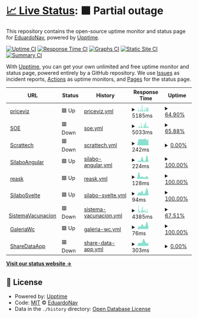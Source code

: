 # [📈 Live Status](https://edgus1.github.io/WebStatus): <!--live status--> **🟧 Partial outage**

This repository contains the open-source uptime monitor and status page for [EduardoNav](https://edgus1.github.io/WebStatus), powered by [Upptime](https://github.com/upptime/upptime).

[![Uptime CI](https://github.com/edgus1/WebStatus/workflows/Uptime%20CI/badge.svg)](https://github.com/edgus1/WebStatus/actions?query=workflow%3A%22Uptime+CI%22)
[![Response Time CI](https://github.com/edgus1/WebStatus/workflows/Response%20Time%20CI/badge.svg)](https://github.com/edgus1/WebStatus/actions?query=workflow%3A%22Response+Time+CI%22)
[![Graphs CI](https://github.com/edgus1/WebStatus/workflows/Graphs%20CI/badge.svg)](https://github.com/edgus1/WebStatus/actions?query=workflow%3A%22Graphs+CI%22)
[![Static Site CI](https://github.com/edgus1/WebStatus/workflows/Static%20Site%20CI/badge.svg)](https://github.com/edgus1/WebStatus/actions?query=workflow%3A%22Static+Site+CI%22)
[![Summary CI](https://github.com/edgus1/WebStatus/workflows/Summary%20CI/badge.svg)](https://github.com/edgus1/WebStatus/actions?query=workflow%3A%22Summary+CI%22)

With [Upptime](https://upptime.js.org), you can get your own unlimited and free uptime monitor and status page, powered entirely by a GitHub repository. We use [Issues](https://github.com/edgus1/WebStatus/issues) as incident reports, [Actions](https://github.com/edgus1/WebStatus/actions) as uptime monitors, and [Pages](https://edgus1.github.io/WebStatus) for the status page.

<!--start: status pages-->
<!-- This summary is generated by Upptime (https://github.com/upptime/upptime) -->
<!-- Do not edit this manually, your changes will be overwritten -->
<!-- prettier-ignore -->
| URL | Status | History | Response Time | Uptime |
| --- | ------ | ------- | ------------- | ------ |
| <img alt="" src="https://icons.duckduckgo.com/ip3/priceviz.onrender.com.ico" height="13"> [priceviz](https://priceviz.onrender.com) | 🟩 Up | [priceviz.yml](https://github.com/EDGUS1/WebStatus/commits/HEAD/history/priceviz.yml) | <details><summary><img alt="Response time graph" src="./graphs/priceviz/response-time-week.png" height="20"> 5185ms</summary><br><a href="https://edgus1.github.io/WebStatus/history/priceviz"><img alt="Response time 1862" src="https://img.shields.io/endpoint?url=https%3A%2F%2Fraw.githubusercontent.com%2FEDGUS1%2FWebStatus%2FHEAD%2Fapi%2Fpriceviz%2Fresponse-time.json"></a><br><a href="https://edgus1.github.io/WebStatus/history/priceviz"><img alt="24-hour response time 6836" src="https://img.shields.io/endpoint?url=https%3A%2F%2Fraw.githubusercontent.com%2FEDGUS1%2FWebStatus%2FHEAD%2Fapi%2Fpriceviz%2Fresponse-time-day.json"></a><br><a href="https://edgus1.github.io/WebStatus/history/priceviz"><img alt="7-day response time 5185" src="https://img.shields.io/endpoint?url=https%3A%2F%2Fraw.githubusercontent.com%2FEDGUS1%2FWebStatus%2FHEAD%2Fapi%2Fpriceviz%2Fresponse-time-week.json"></a><br><a href="https://edgus1.github.io/WebStatus/history/priceviz"><img alt="30-day response time 2597" src="https://img.shields.io/endpoint?url=https%3A%2F%2Fraw.githubusercontent.com%2FEDGUS1%2FWebStatus%2FHEAD%2Fapi%2Fpriceviz%2Fresponse-time-month.json"></a><br><a href="https://edgus1.github.io/WebStatus/history/priceviz"><img alt="1-year response time 1862" src="https://img.shields.io/endpoint?url=https%3A%2F%2Fraw.githubusercontent.com%2FEDGUS1%2FWebStatus%2FHEAD%2Fapi%2Fpriceviz%2Fresponse-time-year.json"></a></details> | <details><summary><a href="https://edgus1.github.io/WebStatus/history/priceviz">64.90%</a></summary><a href="https://edgus1.github.io/WebStatus/history/priceviz"><img alt="All-time uptime 36.99%" src="https://img.shields.io/endpoint?url=https%3A%2F%2Fraw.githubusercontent.com%2FEDGUS1%2FWebStatus%2FHEAD%2Fapi%2Fpriceviz%2Fuptime.json"></a><br><a href="https://edgus1.github.io/WebStatus/history/priceviz"><img alt="24-hour uptime 76.24%" src="https://img.shields.io/endpoint?url=https%3A%2F%2Fraw.githubusercontent.com%2FEDGUS1%2FWebStatus%2FHEAD%2Fapi%2Fpriceviz%2Fuptime-day.json"></a><br><a href="https://edgus1.github.io/WebStatus/history/priceviz"><img alt="7-day uptime 64.90%" src="https://img.shields.io/endpoint?url=https%3A%2F%2Fraw.githubusercontent.com%2FEDGUS1%2FWebStatus%2FHEAD%2Fapi%2Fpriceviz%2Fuptime-week.json"></a><br><a href="https://edgus1.github.io/WebStatus/history/priceviz"><img alt="30-day uptime 48.35%" src="https://img.shields.io/endpoint?url=https%3A%2F%2Fraw.githubusercontent.com%2FEDGUS1%2FWebStatus%2FHEAD%2Fapi%2Fpriceviz%2Fuptime-month.json"></a><br><a href="https://edgus1.github.io/WebStatus/history/priceviz"><img alt="1-year uptime 36.99%" src="https://img.shields.io/endpoint?url=https%3A%2F%2Fraw.githubusercontent.com%2FEDGUS1%2FWebStatus%2FHEAD%2Fapi%2Fpriceviz%2Fuptime-year.json"></a></details>
| <img alt="" src="https://icons.duckduckgo.com/ip3/soe-iw6w.onrender.com.ico" height="13"> [SOE](https://soe-iw6w.onrender.com/) | 🟥 Down | [soe.yml](https://github.com/EDGUS1/WebStatus/commits/HEAD/history/soe.yml) | <details><summary><img alt="Response time graph" src="./graphs/soe/response-time-week.png" height="20"> 5033ms</summary><br><a href="https://edgus1.github.io/WebStatus/history/soe"><img alt="Response time 2030" src="https://img.shields.io/endpoint?url=https%3A%2F%2Fraw.githubusercontent.com%2FEDGUS1%2FWebStatus%2FHEAD%2Fapi%2Fsoe%2Fresponse-time.json"></a><br><a href="https://edgus1.github.io/WebStatus/history/soe"><img alt="24-hour response time 6401" src="https://img.shields.io/endpoint?url=https%3A%2F%2Fraw.githubusercontent.com%2FEDGUS1%2FWebStatus%2FHEAD%2Fapi%2Fsoe%2Fresponse-time-day.json"></a><br><a href="https://edgus1.github.io/WebStatus/history/soe"><img alt="7-day response time 5033" src="https://img.shields.io/endpoint?url=https%3A%2F%2Fraw.githubusercontent.com%2FEDGUS1%2FWebStatus%2FHEAD%2Fapi%2Fsoe%2Fresponse-time-week.json"></a><br><a href="https://edgus1.github.io/WebStatus/history/soe"><img alt="30-day response time 2568" src="https://img.shields.io/endpoint?url=https%3A%2F%2Fraw.githubusercontent.com%2FEDGUS1%2FWebStatus%2FHEAD%2Fapi%2Fsoe%2Fresponse-time-month.json"></a><br><a href="https://edgus1.github.io/WebStatus/history/soe"><img alt="1-year response time 2030" src="https://img.shields.io/endpoint?url=https%3A%2F%2Fraw.githubusercontent.com%2FEDGUS1%2FWebStatus%2FHEAD%2Fapi%2Fsoe%2Fresponse-time-year.json"></a></details> | <details><summary><a href="https://edgus1.github.io/WebStatus/history/soe">65.88%</a></summary><a href="https://edgus1.github.io/WebStatus/history/soe"><img alt="All-time uptime 69.95%" src="https://img.shields.io/endpoint?url=https%3A%2F%2Fraw.githubusercontent.com%2FEDGUS1%2FWebStatus%2FHEAD%2Fapi%2Fsoe%2Fuptime.json"></a><br><a href="https://edgus1.github.io/WebStatus/history/soe"><img alt="24-hour uptime 87.02%" src="https://img.shields.io/endpoint?url=https%3A%2F%2Fraw.githubusercontent.com%2FEDGUS1%2FWebStatus%2FHEAD%2Fapi%2Fsoe%2Fuptime-day.json"></a><br><a href="https://edgus1.github.io/WebStatus/history/soe"><img alt="7-day uptime 65.88%" src="https://img.shields.io/endpoint?url=https%3A%2F%2Fraw.githubusercontent.com%2FEDGUS1%2FWebStatus%2FHEAD%2Fapi%2Fsoe%2Fuptime-week.json"></a><br><a href="https://edgus1.github.io/WebStatus/history/soe"><img alt="30-day uptime 48.45%" src="https://img.shields.io/endpoint?url=https%3A%2F%2Fraw.githubusercontent.com%2FEDGUS1%2FWebStatus%2FHEAD%2Fapi%2Fsoe%2Fuptime-month.json"></a><br><a href="https://edgus1.github.io/WebStatus/history/soe"><img alt="1-year uptime 69.95%" src="https://img.shields.io/endpoint?url=https%3A%2F%2Fraw.githubusercontent.com%2FEDGUS1%2FWebStatus%2FHEAD%2Fapi%2Fsoe%2Fuptime-year.json"></a></details>
| <img alt="" src="https://icons.duckduckgo.com/ip3/twitterscrapper-production.up.railway.app.ico" height="13"> [Scrattech](https://twitterscrapper-production.up.railway.app/) | 🟥 Down | [scrattech.yml](https://github.com/EDGUS1/WebStatus/commits/HEAD/history/scrattech.yml) | <details><summary><img alt="Response time graph" src="./graphs/scrattech/response-time-week.png" height="20"> 242ms</summary><br><a href="https://edgus1.github.io/WebStatus/history/scrattech"><img alt="Response time 275" src="https://img.shields.io/endpoint?url=https%3A%2F%2Fraw.githubusercontent.com%2FEDGUS1%2FWebStatus%2FHEAD%2Fapi%2Fscrattech%2Fresponse-time.json"></a><br><a href="https://edgus1.github.io/WebStatus/history/scrattech"><img alt="24-hour response time 257" src="https://img.shields.io/endpoint?url=https%3A%2F%2Fraw.githubusercontent.com%2FEDGUS1%2FWebStatus%2FHEAD%2Fapi%2Fscrattech%2Fresponse-time-day.json"></a><br><a href="https://edgus1.github.io/WebStatus/history/scrattech"><img alt="7-day response time 242" src="https://img.shields.io/endpoint?url=https%3A%2F%2Fraw.githubusercontent.com%2FEDGUS1%2FWebStatus%2FHEAD%2Fapi%2Fscrattech%2Fresponse-time-week.json"></a><br><a href="https://edgus1.github.io/WebStatus/history/scrattech"><img alt="30-day response time 236" src="https://img.shields.io/endpoint?url=https%3A%2F%2Fraw.githubusercontent.com%2FEDGUS1%2FWebStatus%2FHEAD%2Fapi%2Fscrattech%2Fresponse-time-month.json"></a><br><a href="https://edgus1.github.io/WebStatus/history/scrattech"><img alt="1-year response time 275" src="https://img.shields.io/endpoint?url=https%3A%2F%2Fraw.githubusercontent.com%2FEDGUS1%2FWebStatus%2FHEAD%2Fapi%2Fscrattech%2Fresponse-time-year.json"></a></details> | <details><summary><a href="https://edgus1.github.io/WebStatus/history/scrattech">0.00%</a></summary><a href="https://edgus1.github.io/WebStatus/history/scrattech"><img alt="All-time uptime 65.84%" src="https://img.shields.io/endpoint?url=https%3A%2F%2Fraw.githubusercontent.com%2FEDGUS1%2FWebStatus%2FHEAD%2Fapi%2Fscrattech%2Fuptime.json"></a><br><a href="https://edgus1.github.io/WebStatus/history/scrattech"><img alt="24-hour uptime 0.00%" src="https://img.shields.io/endpoint?url=https%3A%2F%2Fraw.githubusercontent.com%2FEDGUS1%2FWebStatus%2FHEAD%2Fapi%2Fscrattech%2Fuptime-day.json"></a><br><a href="https://edgus1.github.io/WebStatus/history/scrattech"><img alt="7-day uptime 0.00%" src="https://img.shields.io/endpoint?url=https%3A%2F%2Fraw.githubusercontent.com%2FEDGUS1%2FWebStatus%2FHEAD%2Fapi%2Fscrattech%2Fuptime-week.json"></a><br><a href="https://edgus1.github.io/WebStatus/history/scrattech"><img alt="30-day uptime 49.80%" src="https://img.shields.io/endpoint?url=https%3A%2F%2Fraw.githubusercontent.com%2FEDGUS1%2FWebStatus%2FHEAD%2Fapi%2Fscrattech%2Fuptime-month.json"></a><br><a href="https://edgus1.github.io/WebStatus/history/scrattech"><img alt="1-year uptime 65.84%" src="https://img.shields.io/endpoint?url=https%3A%2F%2Fraw.githubusercontent.com%2FEDGUS1%2FWebStatus%2FHEAD%2Fapi%2Fscrattech%2Fuptime-year.json"></a></details>
| <img alt="" src="https://icons.duckduckgo.com/ip3/silaboangular.netlify.app.ico" height="13"> [SilaboAngular](https://silaboangular.netlify.app) | 🟩 Up | [silabo-angular.yml](https://github.com/EDGUS1/WebStatus/commits/HEAD/history/silabo-angular.yml) | <details><summary><img alt="Response time graph" src="./graphs/silabo-angular/response-time-week.png" height="20"> 224ms</summary><br><a href="https://edgus1.github.io/WebStatus/history/silabo-angular"><img alt="Response time 191" src="https://img.shields.io/endpoint?url=https%3A%2F%2Fraw.githubusercontent.com%2FEDGUS1%2FWebStatus%2FHEAD%2Fapi%2Fsilabo-angular%2Fresponse-time.json"></a><br><a href="https://edgus1.github.io/WebStatus/history/silabo-angular"><img alt="24-hour response time 108" src="https://img.shields.io/endpoint?url=https%3A%2F%2Fraw.githubusercontent.com%2FEDGUS1%2FWebStatus%2FHEAD%2Fapi%2Fsilabo-angular%2Fresponse-time-day.json"></a><br><a href="https://edgus1.github.io/WebStatus/history/silabo-angular"><img alt="7-day response time 224" src="https://img.shields.io/endpoint?url=https%3A%2F%2Fraw.githubusercontent.com%2FEDGUS1%2FWebStatus%2FHEAD%2Fapi%2Fsilabo-angular%2Fresponse-time-week.json"></a><br><a href="https://edgus1.github.io/WebStatus/history/silabo-angular"><img alt="30-day response time 150" src="https://img.shields.io/endpoint?url=https%3A%2F%2Fraw.githubusercontent.com%2FEDGUS1%2FWebStatus%2FHEAD%2Fapi%2Fsilabo-angular%2Fresponse-time-month.json"></a><br><a href="https://edgus1.github.io/WebStatus/history/silabo-angular"><img alt="1-year response time 191" src="https://img.shields.io/endpoint?url=https%3A%2F%2Fraw.githubusercontent.com%2FEDGUS1%2FWebStatus%2FHEAD%2Fapi%2Fsilabo-angular%2Fresponse-time-year.json"></a></details> | <details><summary><a href="https://edgus1.github.io/WebStatus/history/silabo-angular">100.00%</a></summary><a href="https://edgus1.github.io/WebStatus/history/silabo-angular"><img alt="All-time uptime 100.00%" src="https://img.shields.io/endpoint?url=https%3A%2F%2Fraw.githubusercontent.com%2FEDGUS1%2FWebStatus%2FHEAD%2Fapi%2Fsilabo-angular%2Fuptime.json"></a><br><a href="https://edgus1.github.io/WebStatus/history/silabo-angular"><img alt="24-hour uptime 100.00%" src="https://img.shields.io/endpoint?url=https%3A%2F%2Fraw.githubusercontent.com%2FEDGUS1%2FWebStatus%2FHEAD%2Fapi%2Fsilabo-angular%2Fuptime-day.json"></a><br><a href="https://edgus1.github.io/WebStatus/history/silabo-angular"><img alt="7-day uptime 100.00%" src="https://img.shields.io/endpoint?url=https%3A%2F%2Fraw.githubusercontent.com%2FEDGUS1%2FWebStatus%2FHEAD%2Fapi%2Fsilabo-angular%2Fuptime-week.json"></a><br><a href="https://edgus1.github.io/WebStatus/history/silabo-angular"><img alt="30-day uptime 100.00%" src="https://img.shields.io/endpoint?url=https%3A%2F%2Fraw.githubusercontent.com%2FEDGUS1%2FWebStatus%2FHEAD%2Fapi%2Fsilabo-angular%2Fuptime-month.json"></a><br><a href="https://edgus1.github.io/WebStatus/history/silabo-angular"><img alt="1-year uptime 100.00%" src="https://img.shields.io/endpoint?url=https%3A%2F%2Fraw.githubusercontent.com%2FEDGUS1%2FWebStatus%2FHEAD%2Fapi%2Fsilabo-angular%2Fuptime-year.json"></a></details>
| <img alt="" src="https://icons.duckduckgo.com/ip3/reask.netlify.app.ico" height="13"> [reask](https://reask.netlify.app) | 🟩 Up | [reask.yml](https://github.com/EDGUS1/WebStatus/commits/HEAD/history/reask.yml) | <details><summary><img alt="Response time graph" src="./graphs/reask/response-time-week.png" height="20"> 128ms</summary><br><a href="https://edgus1.github.io/WebStatus/history/reask"><img alt="Response time 142" src="https://img.shields.io/endpoint?url=https%3A%2F%2Fraw.githubusercontent.com%2FEDGUS1%2FWebStatus%2FHEAD%2Fapi%2Freask%2Fresponse-time.json"></a><br><a href="https://edgus1.github.io/WebStatus/history/reask"><img alt="24-hour response time 38" src="https://img.shields.io/endpoint?url=https%3A%2F%2Fraw.githubusercontent.com%2FEDGUS1%2FWebStatus%2FHEAD%2Fapi%2Freask%2Fresponse-time-day.json"></a><br><a href="https://edgus1.github.io/WebStatus/history/reask"><img alt="7-day response time 128" src="https://img.shields.io/endpoint?url=https%3A%2F%2Fraw.githubusercontent.com%2FEDGUS1%2FWebStatus%2FHEAD%2Fapi%2Freask%2Fresponse-time-week.json"></a><br><a href="https://edgus1.github.io/WebStatus/history/reask"><img alt="30-day response time 122" src="https://img.shields.io/endpoint?url=https%3A%2F%2Fraw.githubusercontent.com%2FEDGUS1%2FWebStatus%2FHEAD%2Fapi%2Freask%2Fresponse-time-month.json"></a><br><a href="https://edgus1.github.io/WebStatus/history/reask"><img alt="1-year response time 142" src="https://img.shields.io/endpoint?url=https%3A%2F%2Fraw.githubusercontent.com%2FEDGUS1%2FWebStatus%2FHEAD%2Fapi%2Freask%2Fresponse-time-year.json"></a></details> | <details><summary><a href="https://edgus1.github.io/WebStatus/history/reask">100.00%</a></summary><a href="https://edgus1.github.io/WebStatus/history/reask"><img alt="All-time uptime 100.00%" src="https://img.shields.io/endpoint?url=https%3A%2F%2Fraw.githubusercontent.com%2FEDGUS1%2FWebStatus%2FHEAD%2Fapi%2Freask%2Fuptime.json"></a><br><a href="https://edgus1.github.io/WebStatus/history/reask"><img alt="24-hour uptime 100.00%" src="https://img.shields.io/endpoint?url=https%3A%2F%2Fraw.githubusercontent.com%2FEDGUS1%2FWebStatus%2FHEAD%2Fapi%2Freask%2Fuptime-day.json"></a><br><a href="https://edgus1.github.io/WebStatus/history/reask"><img alt="7-day uptime 100.00%" src="https://img.shields.io/endpoint?url=https%3A%2F%2Fraw.githubusercontent.com%2FEDGUS1%2FWebStatus%2FHEAD%2Fapi%2Freask%2Fuptime-week.json"></a><br><a href="https://edgus1.github.io/WebStatus/history/reask"><img alt="30-day uptime 100.00%" src="https://img.shields.io/endpoint?url=https%3A%2F%2Fraw.githubusercontent.com%2FEDGUS1%2FWebStatus%2FHEAD%2Fapi%2Freask%2Fuptime-month.json"></a><br><a href="https://edgus1.github.io/WebStatus/history/reask"><img alt="1-year uptime 100.00%" src="https://img.shields.io/endpoint?url=https%3A%2F%2Fraw.githubusercontent.com%2FEDGUS1%2FWebStatus%2FHEAD%2Fapi%2Freask%2Fuptime-year.json"></a></details>
| <img alt="" src="https://icons.duckduckgo.com/ip3/silabosvelte.netlify.app.ico" height="13"> [SilaboSvelte](https://silabosvelte.netlify.app) | 🟩 Up | [silabo-svelte.yml](https://github.com/EDGUS1/WebStatus/commits/HEAD/history/silabo-svelte.yml) | <details><summary><img alt="Response time graph" src="./graphs/silabo-svelte/response-time-week.png" height="20"> 94ms</summary><br><a href="https://edgus1.github.io/WebStatus/history/silabo-svelte"><img alt="Response time 157" src="https://img.shields.io/endpoint?url=https%3A%2F%2Fraw.githubusercontent.com%2FEDGUS1%2FWebStatus%2FHEAD%2Fapi%2Fsilabo-svelte%2Fresponse-time.json"></a><br><a href="https://edgus1.github.io/WebStatus/history/silabo-svelte"><img alt="24-hour response time 75" src="https://img.shields.io/endpoint?url=https%3A%2F%2Fraw.githubusercontent.com%2FEDGUS1%2FWebStatus%2FHEAD%2Fapi%2Fsilabo-svelte%2Fresponse-time-day.json"></a><br><a href="https://edgus1.github.io/WebStatus/history/silabo-svelte"><img alt="7-day response time 94" src="https://img.shields.io/endpoint?url=https%3A%2F%2Fraw.githubusercontent.com%2FEDGUS1%2FWebStatus%2FHEAD%2Fapi%2Fsilabo-svelte%2Fresponse-time-week.json"></a><br><a href="https://edgus1.github.io/WebStatus/history/silabo-svelte"><img alt="30-day response time 126" src="https://img.shields.io/endpoint?url=https%3A%2F%2Fraw.githubusercontent.com%2FEDGUS1%2FWebStatus%2FHEAD%2Fapi%2Fsilabo-svelte%2Fresponse-time-month.json"></a><br><a href="https://edgus1.github.io/WebStatus/history/silabo-svelte"><img alt="1-year response time 157" src="https://img.shields.io/endpoint?url=https%3A%2F%2Fraw.githubusercontent.com%2FEDGUS1%2FWebStatus%2FHEAD%2Fapi%2Fsilabo-svelte%2Fresponse-time-year.json"></a></details> | <details><summary><a href="https://edgus1.github.io/WebStatus/history/silabo-svelte">100.00%</a></summary><a href="https://edgus1.github.io/WebStatus/history/silabo-svelte"><img alt="All-time uptime 100.00%" src="https://img.shields.io/endpoint?url=https%3A%2F%2Fraw.githubusercontent.com%2FEDGUS1%2FWebStatus%2FHEAD%2Fapi%2Fsilabo-svelte%2Fuptime.json"></a><br><a href="https://edgus1.github.io/WebStatus/history/silabo-svelte"><img alt="24-hour uptime 100.00%" src="https://img.shields.io/endpoint?url=https%3A%2F%2Fraw.githubusercontent.com%2FEDGUS1%2FWebStatus%2FHEAD%2Fapi%2Fsilabo-svelte%2Fuptime-day.json"></a><br><a href="https://edgus1.github.io/WebStatus/history/silabo-svelte"><img alt="7-day uptime 100.00%" src="https://img.shields.io/endpoint?url=https%3A%2F%2Fraw.githubusercontent.com%2FEDGUS1%2FWebStatus%2FHEAD%2Fapi%2Fsilabo-svelte%2Fuptime-week.json"></a><br><a href="https://edgus1.github.io/WebStatus/history/silabo-svelte"><img alt="30-day uptime 100.00%" src="https://img.shields.io/endpoint?url=https%3A%2F%2Fraw.githubusercontent.com%2FEDGUS1%2FWebStatus%2FHEAD%2Fapi%2Fsilabo-svelte%2Fuptime-month.json"></a><br><a href="https://edgus1.github.io/WebStatus/history/silabo-svelte"><img alt="1-year uptime 100.00%" src="https://img.shields.io/endpoint?url=https%3A%2F%2Fraw.githubusercontent.com%2FEDGUS1%2FWebStatus%2FHEAD%2Fapi%2Fsilabo-svelte%2Fuptime-year.json"></a></details>
| <img alt="" src="https://icons.duckduckgo.com/ip3/sistema-vacunacion.onrender.com.ico" height="13"> [SistemaVacunacion](https://sistema-vacunacion.onrender.com/) | 🟥 Down | [sistema-vacunacion.yml](https://github.com/EDGUS1/WebStatus/commits/HEAD/history/sistema-vacunacion.yml) | <details><summary><img alt="Response time graph" src="./graphs/sistema-vacunacion/response-time-week.png" height="20"> 4385ms</summary><br><a href="https://edgus1.github.io/WebStatus/history/sistema-vacunacion"><img alt="Response time 2395" src="https://img.shields.io/endpoint?url=https%3A%2F%2Fraw.githubusercontent.com%2FEDGUS1%2FWebStatus%2FHEAD%2Fapi%2Fsistema-vacunacion%2Fresponse-time.json"></a><br><a href="https://edgus1.github.io/WebStatus/history/sistema-vacunacion"><img alt="24-hour response time 914" src="https://img.shields.io/endpoint?url=https%3A%2F%2Fraw.githubusercontent.com%2FEDGUS1%2FWebStatus%2FHEAD%2Fapi%2Fsistema-vacunacion%2Fresponse-time-day.json"></a><br><a href="https://edgus1.github.io/WebStatus/history/sistema-vacunacion"><img alt="7-day response time 4385" src="https://img.shields.io/endpoint?url=https%3A%2F%2Fraw.githubusercontent.com%2FEDGUS1%2FWebStatus%2FHEAD%2Fapi%2Fsistema-vacunacion%2Fresponse-time-week.json"></a><br><a href="https://edgus1.github.io/WebStatus/history/sistema-vacunacion"><img alt="30-day response time 2629" src="https://img.shields.io/endpoint?url=https%3A%2F%2Fraw.githubusercontent.com%2FEDGUS1%2FWebStatus%2FHEAD%2Fapi%2Fsistema-vacunacion%2Fresponse-time-month.json"></a><br><a href="https://edgus1.github.io/WebStatus/history/sistema-vacunacion"><img alt="1-year response time 2395" src="https://img.shields.io/endpoint?url=https%3A%2F%2Fraw.githubusercontent.com%2FEDGUS1%2FWebStatus%2FHEAD%2Fapi%2Fsistema-vacunacion%2Fresponse-time-year.json"></a></details> | <details><summary><a href="https://edgus1.github.io/WebStatus/history/sistema-vacunacion">67.51%</a></summary><a href="https://edgus1.github.io/WebStatus/history/sistema-vacunacion"><img alt="All-time uptime 66.91%" src="https://img.shields.io/endpoint?url=https%3A%2F%2Fraw.githubusercontent.com%2FEDGUS1%2FWebStatus%2FHEAD%2Fapi%2Fsistema-vacunacion%2Fuptime.json"></a><br><a href="https://edgus1.github.io/WebStatus/history/sistema-vacunacion"><img alt="24-hour uptime 97.10%" src="https://img.shields.io/endpoint?url=https%3A%2F%2Fraw.githubusercontent.com%2FEDGUS1%2FWebStatus%2FHEAD%2Fapi%2Fsistema-vacunacion%2Fuptime-day.json"></a><br><a href="https://edgus1.github.io/WebStatus/history/sistema-vacunacion"><img alt="7-day uptime 67.51%" src="https://img.shields.io/endpoint?url=https%3A%2F%2Fraw.githubusercontent.com%2FEDGUS1%2FWebStatus%2FHEAD%2Fapi%2Fsistema-vacunacion%2Fuptime-week.json"></a><br><a href="https://edgus1.github.io/WebStatus/history/sistema-vacunacion"><img alt="30-day uptime 46.14%" src="https://img.shields.io/endpoint?url=https%3A%2F%2Fraw.githubusercontent.com%2FEDGUS1%2FWebStatus%2FHEAD%2Fapi%2Fsistema-vacunacion%2Fuptime-month.json"></a><br><a href="https://edgus1.github.io/WebStatus/history/sistema-vacunacion"><img alt="1-year uptime 66.91%" src="https://img.shields.io/endpoint?url=https%3A%2F%2Fraw.githubusercontent.com%2FEDGUS1%2FWebStatus%2FHEAD%2Fapi%2Fsistema-vacunacion%2Fuptime-year.json"></a></details>
| <img alt="" src="https://icons.duckduckgo.com/ip3/edgus1.github.io.ico" height="13"> [GaleriaWc](https://edgus1.github.io/galeria-wc/) | 🟩 Up | [galeria-wc.yml](https://github.com/EDGUS1/WebStatus/commits/HEAD/history/galeria-wc.yml) | <details><summary><img alt="Response time graph" src="./graphs/galeria-wc/response-time-week.png" height="20"> 76ms</summary><br><a href="https://edgus1.github.io/WebStatus/history/galeria-wc"><img alt="Response time 88" src="https://img.shields.io/endpoint?url=https%3A%2F%2Fraw.githubusercontent.com%2FEDGUS1%2FWebStatus%2FHEAD%2Fapi%2Fgaleria-wc%2Fresponse-time.json"></a><br><a href="https://edgus1.github.io/WebStatus/history/galeria-wc"><img alt="24-hour response time 51" src="https://img.shields.io/endpoint?url=https%3A%2F%2Fraw.githubusercontent.com%2FEDGUS1%2FWebStatus%2FHEAD%2Fapi%2Fgaleria-wc%2Fresponse-time-day.json"></a><br><a href="https://edgus1.github.io/WebStatus/history/galeria-wc"><img alt="7-day response time 76" src="https://img.shields.io/endpoint?url=https%3A%2F%2Fraw.githubusercontent.com%2FEDGUS1%2FWebStatus%2FHEAD%2Fapi%2Fgaleria-wc%2Fresponse-time-week.json"></a><br><a href="https://edgus1.github.io/WebStatus/history/galeria-wc"><img alt="30-day response time 78" src="https://img.shields.io/endpoint?url=https%3A%2F%2Fraw.githubusercontent.com%2FEDGUS1%2FWebStatus%2FHEAD%2Fapi%2Fgaleria-wc%2Fresponse-time-month.json"></a><br><a href="https://edgus1.github.io/WebStatus/history/galeria-wc"><img alt="1-year response time 88" src="https://img.shields.io/endpoint?url=https%3A%2F%2Fraw.githubusercontent.com%2FEDGUS1%2FWebStatus%2FHEAD%2Fapi%2Fgaleria-wc%2Fresponse-time-year.json"></a></details> | <details><summary><a href="https://edgus1.github.io/WebStatus/history/galeria-wc">100.00%</a></summary><a href="https://edgus1.github.io/WebStatus/history/galeria-wc"><img alt="All-time uptime 100.00%" src="https://img.shields.io/endpoint?url=https%3A%2F%2Fraw.githubusercontent.com%2FEDGUS1%2FWebStatus%2FHEAD%2Fapi%2Fgaleria-wc%2Fuptime.json"></a><br><a href="https://edgus1.github.io/WebStatus/history/galeria-wc"><img alt="24-hour uptime 100.00%" src="https://img.shields.io/endpoint?url=https%3A%2F%2Fraw.githubusercontent.com%2FEDGUS1%2FWebStatus%2FHEAD%2Fapi%2Fgaleria-wc%2Fuptime-day.json"></a><br><a href="https://edgus1.github.io/WebStatus/history/galeria-wc"><img alt="7-day uptime 100.00%" src="https://img.shields.io/endpoint?url=https%3A%2F%2Fraw.githubusercontent.com%2FEDGUS1%2FWebStatus%2FHEAD%2Fapi%2Fgaleria-wc%2Fuptime-week.json"></a><br><a href="https://edgus1.github.io/WebStatus/history/galeria-wc"><img alt="30-day uptime 100.00%" src="https://img.shields.io/endpoint?url=https%3A%2F%2Fraw.githubusercontent.com%2FEDGUS1%2FWebStatus%2FHEAD%2Fapi%2Fgaleria-wc%2Fuptime-month.json"></a><br><a href="https://edgus1.github.io/WebStatus/history/galeria-wc"><img alt="1-year uptime 100.00%" src="https://img.shields.io/endpoint?url=https%3A%2F%2Fraw.githubusercontent.com%2FEDGUS1%2FWebStatus%2FHEAD%2Fapi%2Fgaleria-wc%2Fuptime-year.json"></a></details>
| <img alt="" src="https://icons.duckduckgo.com/ip3/share-data-app-production.up.railway.app.ico" height="13"> [ShareDataApp](https://share-data-app-production.up.railway.app/) | 🟥 Down | [share-data-app.yml](https://github.com/EDGUS1/WebStatus/commits/HEAD/history/share-data-app.yml) | <details><summary><img alt="Response time graph" src="./graphs/share-data-app/response-time-week.png" height="20"> 303ms</summary><br><a href="https://edgus1.github.io/WebStatus/history/share-data-app"><img alt="Response time 247" src="https://img.shields.io/endpoint?url=https%3A%2F%2Fraw.githubusercontent.com%2FEDGUS1%2FWebStatus%2FHEAD%2Fapi%2Fshare-data-app%2Fresponse-time.json"></a><br><a href="https://edgus1.github.io/WebStatus/history/share-data-app"><img alt="24-hour response time 270" src="https://img.shields.io/endpoint?url=https%3A%2F%2Fraw.githubusercontent.com%2FEDGUS1%2FWebStatus%2FHEAD%2Fapi%2Fshare-data-app%2Fresponse-time-day.json"></a><br><a href="https://edgus1.github.io/WebStatus/history/share-data-app"><img alt="7-day response time 303" src="https://img.shields.io/endpoint?url=https%3A%2F%2Fraw.githubusercontent.com%2FEDGUS1%2FWebStatus%2FHEAD%2Fapi%2Fshare-data-app%2Fresponse-time-week.json"></a><br><a href="https://edgus1.github.io/WebStatus/history/share-data-app"><img alt="30-day response time 252" src="https://img.shields.io/endpoint?url=https%3A%2F%2Fraw.githubusercontent.com%2FEDGUS1%2FWebStatus%2FHEAD%2Fapi%2Fshare-data-app%2Fresponse-time-month.json"></a><br><a href="https://edgus1.github.io/WebStatus/history/share-data-app"><img alt="1-year response time 247" src="https://img.shields.io/endpoint?url=https%3A%2F%2Fraw.githubusercontent.com%2FEDGUS1%2FWebStatus%2FHEAD%2Fapi%2Fshare-data-app%2Fresponse-time-year.json"></a></details> | <details><summary><a href="https://edgus1.github.io/WebStatus/history/share-data-app">0.00%</a></summary><a href="https://edgus1.github.io/WebStatus/history/share-data-app"><img alt="All-time uptime 52.29%" src="https://img.shields.io/endpoint?url=https%3A%2F%2Fraw.githubusercontent.com%2FEDGUS1%2FWebStatus%2FHEAD%2Fapi%2Fshare-data-app%2Fuptime.json"></a><br><a href="https://edgus1.github.io/WebStatus/history/share-data-app"><img alt="24-hour uptime 0.00%" src="https://img.shields.io/endpoint?url=https%3A%2F%2Fraw.githubusercontent.com%2FEDGUS1%2FWebStatus%2FHEAD%2Fapi%2Fshare-data-app%2Fuptime-day.json"></a><br><a href="https://edgus1.github.io/WebStatus/history/share-data-app"><img alt="7-day uptime 0.00%" src="https://img.shields.io/endpoint?url=https%3A%2F%2Fraw.githubusercontent.com%2FEDGUS1%2FWebStatus%2FHEAD%2Fapi%2Fshare-data-app%2Fuptime-week.json"></a><br><a href="https://edgus1.github.io/WebStatus/history/share-data-app"><img alt="30-day uptime 49.80%" src="https://img.shields.io/endpoint?url=https%3A%2F%2Fraw.githubusercontent.com%2FEDGUS1%2FWebStatus%2FHEAD%2Fapi%2Fshare-data-app%2Fuptime-month.json"></a><br><a href="https://edgus1.github.io/WebStatus/history/share-data-app"><img alt="1-year uptime 52.29%" src="https://img.shields.io/endpoint?url=https%3A%2F%2Fraw.githubusercontent.com%2FEDGUS1%2FWebStatus%2FHEAD%2Fapi%2Fshare-data-app%2Fuptime-year.json"></a></details>

<!--end: status pages-->

[**Visit our status website →**](https://edgus1.github.io/WebStatus)

## 📄 License

- Powered by: [Upptime](https://github.com/upptime/upptime)
- Code: [MIT](./LICENSE) © [EduardoNav](https://edgus1.github.io/WebStatus)
- Data in the `./history` directory: [Open Database License](https://opendatacommons.org/licenses/odbl/1-0/)

